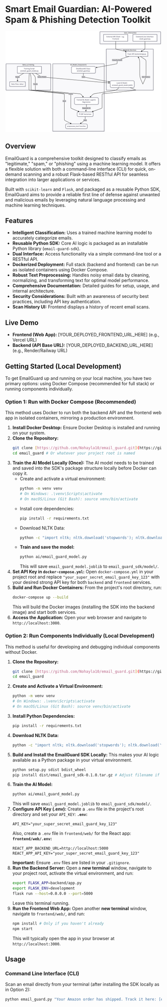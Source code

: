 # Smart Email Guardian: AI-Powered Spam & Phishing Detection Toolkit

![EmailGuard Architecture Diagram](docs/architecture.png)

## Overview

EmailGuard is a comprehensive toolkit designed to classify emails as "legitimate," "spam," or "phishing" using a machine learning model. It offers a flexible solution with both a command-line interface (CLI) for quick, on-demand scanning and a robust Flask-based RESTful API for seamless integration into larger applications or services.

Built with `scikit-learn` and `Flask`, and packaged as a reusable Python SDK, EmailGuard aims to provide a reliable first line of defense against unwanted and malicious emails by leveraging natural language processing and machine learning techniques.

## Features

* **Intelligent Classification:** Uses a trained machine learning model to accurately categorize emails.
* **Reusable Python SDK:** Core AI logic is packaged as an installable Python library (`email-guard-sdk`).
* **Dual Interface:** Access functionality via a simple command-line tool or a RESTful API.
* **Dockerized Deployment:** Full stack (backend and frontend) can be run as isolated containers using Docker Compose.
* **Robust Text Preprocessing:** Handles noisy email data by cleaning, normalizing, and transforming text for optimal model performance.
* **Comprehensive Documentation:** Detailed guides for setup, usage, and internal architecture.
* **Security Considerations:** Built with an awareness of security best practices, including API key authentication.
* **Scan History UI:** Frontend displays a history of recent email scans.

## Live Demo

* **Frontend (Web App):** [YOUR_DEPLOYED_FRONTEND_URL_HERE] (e.g., Vercel URL)
* **Backend (API Base URL):** [YOUR_DEPLOYED_BACKEND_URL_HERE] (e.g., Render/Railway URL)

## Getting Started (Local Development)

To get EmailGuard up and running on your local machine, you have two primary options: using Docker Compose (recommended for full stack) or running components individually.

### Option 1: Run with Docker Compose (Recommended)

This method uses Docker to run both the backend API and the frontend web app in isolated containers, mirroring a production environment.

1.  **Install Docker Desktop:** Ensure Docker Desktop is installed and running on your system.
2.  **Clone the Repository:**
    ```bash
    git clone [https://github.com/Nohayla10/email_guard.git](https://github.com/Nohayla10/email_guard.git)
    cd email_guard # Or whatever your project root is named
    ```
3.  **Train the AI Model Locally (Once):**
    The AI model needs to be trained and saved into the SDK's package structure locally before Docker can copy it.
    * Create and activate a virtual environment:
        ```bash
        python -m venv venv
        # On Windows: .\venv\Scripts\activate
        # On macOS/Linux (Git Bash): source venv/bin/activate
        ```
    * Install core dependencies:
        ```bash
        pip install -r requirements.txt
        ```
    * Download NLTK Data:
        ```bash
        python -c "import nltk; nltk.download('stopwords'); nltk.download('wordnet')"
        ```
    * **Train and save the model:**
        ```bash
        python ai/email_guard_model.py
        ```
        This will save `email_guard_model.joblib` to `email_guard_sdk/model/`.
4.  **Set API Key in `docker-compose.yml`:**
    Open `docker-compose.yml` in your project root and replace `"your_super_secret_email_guard_key_123"` with your desired strong API key for both `backend` and `frontend` services.
5.  **Build and Run Docker Containers:**
    From the project's root directory, run:
    ```bash
    docker-compose up --build
    ```
    This will build the Docker images (installing the SDK into the backend image) and start both services.
6.  **Access the Application:**
    Open your web browser and navigate to `http://localhost:3000`.

### Option 2: Run Components Individually (Local Development)

This method is useful for developing and debugging individual components without Docker.

1.  **Clone the Repository:**
    ```bash
    git clone [https://github.com/Nohayla10/email_guard.git](https://github.com/Nohayla10/email_guard.git)
    cd email_guard
    ```
2.  **Create and Activate a Virtual Environment:**
    ```bash
    python -m venv venv
    # On Windows: .\venv\Scripts\activate
    # On macOS/Linux (Git Bash): source venv/bin/activate
    ```
3.  **Install Python Dependencies:**
    ```bash
    pip install -r requirements.txt
    ```
4.  **Download NLTK Data:**
    ```bash
    python -c "import nltk; nltk.download('stopwords'); nltk.download('wordnet')"
    ```
5.  **Build and Install the EmailGuard SDK Locally:**
    This makes your AI logic available as a Python package in your virtual environment.
    ```bash
    python setup.py sdist bdist_wheel
    pip install dist/email_guard_sdk-0.1.0.tar.gz # Adjust filename if version differs
    ```
6.  **Train the AI Model:**
    ```bash
    python ai/email_guard_model.py
    ```
    This will save `email_guard_model.joblib` to `email_guard_sdk/model/`.
7.  **Configure API Key (.env):**
    Create a `.env` file in the project's root directory and set your `API_KEY`:
    **`.env`:**
    ```
    API_KEY="your_super_secret_email_guard_key_123"
    ```
    Also, create a `.env` file in `frontend/web/` for the React app:
    **`frontend/web/.env`:**
    ```
    REACT_APP_BACKEND_URL=http://localhost:5000
    REACT_APP_API_KEY="your_super_secret_email_guard_key_123"
    ```
    **Important:** Ensure `.env` files are listed in your `.gitignore`.
8.  **Run the Backend Server:**
    Open a **new terminal** window, navigate to your project root, activate the virtual environment, and run:
    ```bash
    export FLASK_APP=backend/app.py
    export FLASK_ENV=development
    flask run --host=0.0.0.0 --port=5000
    ```
    Leave this terminal running.
9.  **Run the Frontend Web App:**
    Open another **new terminal** window, navigate to `frontend/web/`, and run:
    ```bash
    npm install # Only if you haven't already
    npm start
    ```
    This will typically open the app in your browser at `http://localhost:3000`.

## Usage

### Command Line Interface (CLI)

Scan an email directly from your terminal (after installing the SDK locally as in Option 2):

```bash
python email_guard.py "Your Amazon order has shipped. Track it here: [example.com/track/123](https://example.com/track/123)"
